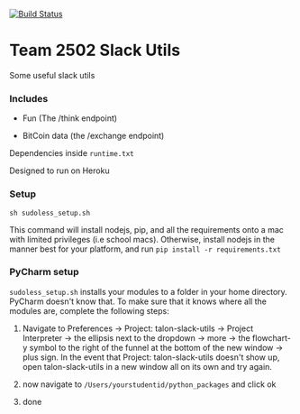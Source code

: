 [![Build Status](https://travis-ci.org/ritikmishra/talon-slack-utils.svg?branch=master)](https://travis-ci.org/ritikmishra/talon-slack-utils)
# Team 2502 Slack Utils

Some useful slack utils

### Includes

* Fun \(The /think endpoint)

* BitCoin data \(the /exchange endpoint)


Dependencies inside `runtime.txt`

Designed to run on Heroku

### Setup

`sh sudoless_setup.sh`

This command will install nodejs, pip, and all the requirements onto a mac with limited privileges (i.e school macs). Otherwise, install nodejs in the manner best for your platform, and run
`pip install -r requirements.txt`

### PyCharm setup

`sudoless_setup.sh` installs your modules to a folder in your home directory. PyCharm doesn't know that. To make sure that it knows where all the modules are, complete the following steps:

1. Navigate to Preferences -> Project: talon-slack-utils -> Project Interpreter -> the ellipsis next to the dropdown -> more -> the flowchart-y symbol to the right of the funnel at the bottom of the new window -> plus sign. In the event that Project: talon-slack-utils doesn't show up, open talon-slack-utils in a new window all on its own and try again.

2. now navigate to `/Users/yourstudentid/python_packages` and click ok

3. done
